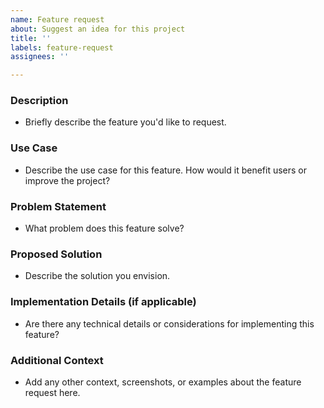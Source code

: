 ```yaml
---
name: Feature request
about: Suggest an idea for this project
title: ''
labels: feature-request
assignees: ''

---
```


### Description
- Briefly describe the feature you'd like to request.

### Use Case
- Describe the use case for this feature. How would it benefit users or improve the project?

### Problem Statement
- What problem does this feature solve?

### Proposed Solution
- Describe the solution you envision.

### Implementation Details (if applicable)
- Are there any technical details or considerations for implementing this feature?

### Additional Context
- Add any other context, screenshots, or examples about the feature request here.
